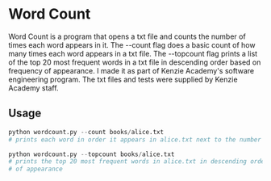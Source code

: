 # Word Count
Word Count is a program that opens a txt file and counts the number of times each word appears in it. The --count flag does a basic count of how many times each word appears in a txt file. The --topcount flag prints a list of the top 20 most frequent words in a txt file in descending order based on frequency of appearance. I made it as part of Kenzie Academy's software engineering program. The txt files and tests were supplied by Kenzie Academy staff.

## Usage
```python
python wordcount.py --count books/alice.txt
# prints each word in order it appears in alice.txt next to the number of times it appeared

python wordcount.py --topcount books/alice.txt
# prints the top 20 most frequent words in alice.txt in descending order based on frequency
# of appearance
```
